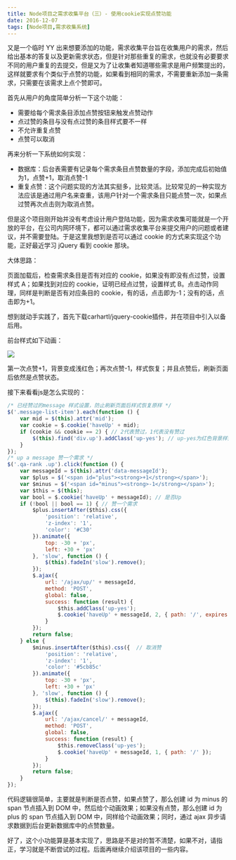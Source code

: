 ```yaml
---
title: Node项目之需求收集平台（三）- 使用cookie实现点赞功能
date: 2016-12-07
tags: [Node项目,需求收集系统]
---
```


又是一个临时 YY 出来想要添加的功能，需求收集平台旨在收集用户的需求，然后给出基本的答复以及更新需求状态，但是针对那些重复的需求，也就没有必要要求不同的用户重复的去提交，但是又为了让收集者知道哪些需求是用户频繁提出的，这样就要求有个类似于点赞的功能，如果看到相同的需求，不需要重新添加一条需求，只需要在该需求上点个赞即可。

首先从用户的角度简单分析一下这个功能：

- 需要给每个需求条目添加点赞按钮来触发点赞动作
- 点过赞的条目与没有点过赞的条目样式要不一样
- 不允许重复点赞
- 点赞可以取消

再来分析一下系统如何实现：

- 数据库：后台表需要有记录每个需求条目点赞数量的字段，添加完成后初始值为1，点赞+1，取消点赞-1
- 重复点赞：这个问题实现的方法其实挺多，比较灵活。比较常见的一种实现方法应该是通过用户名来查重，该用户针对一个需求条目只能点赞一次，如果点过赞再次点击则为取消点赞。

但是这个项目刚开始并没有考虑设计用户登陆功能，因为需求收集可能就是一个开放的平台，在公司内网环境下，都可以通过需求收集平台来提交用户的问题或者建议，并不需要登陆。于是这里我想到是否可以通过 cookie 的方式来实现这个功能，正好最近学习 jQuery 看到 cookie 那块。

大体思路：

页面加载后，检查需求条目是否有对应的 cookie，如果没有即没有点过赞，设置样式 A；如果找到对应的 cookie，证明已经点过赞，设置样式 B。点击动作同理，同样是判断是否有对应条目的 cookie，有的话，点击即为-1；没有的话，点击即为+1。

想到就动手实践了，首先下载carhartl/jquery-cookie插件，并在项目中引入以备后用。

前台样式如下动画：

![](/image/node/GIF.gif)

第一次点赞+1，背景变成浅红色；再次点赞-1，样式恢复；并且点赞后，刷新页面后依然是点赞状态。

接下来看看js是怎么实现的：

```js
/* 已经赞过的message 样式设置，防止刷新页面后样式恢复原样 */
$('.message-list-item').each(function () {
    var mid = $(this).attr('mid');
    var cookie = $.cookie('haveUp' + mid);
    if (cookie && cookie == 2) { // 2代表赞过，1代表没有赞过
        $(this).find('div.up').addClass('up-yes'); // up-yes为红色背景样式
    }
});
/* up a message 赞一个需求 */
$('.qa-rank .up').click(function () {
    var messageId = $(this).attr('data-messageId');
    var $plus = $('<span id="plus"><strong>+1</strong></span>');
    var $minus = $('<span id="minus"><strong>-1</strong></span>');
    var $this = $(this);
    var bool = $.cookie('haveUp' + messageId); // 是否Up
    if (!bool || bool == 1) { // 赞一个需求
        $plus.insertAfter($this).css({
            'position': 'relative',
            'z-index': '1',
            'color': '#C30'
        }).animate({
            top: -30 + 'px',
            left: +30 + 'px'
        }, 'slow', function () {
            $(this).fadeIn('slow').remove();
        });
        $.ajax({
            url: '/ajax/up/' + messageId,
            method: 'POST',
            global: false,
            success: function (result) {
                $this.addClass('up-yes');
                $.cookie('haveUp' + messageId, 2, { path: '/', expires: 1 });
            }
        });
        return false;
    } else {
        $minus.insertAfter($this).css({  // 取消赞
            'position': 'relative',
            'z-index': '1',
            'color': '#5cb85c'
        }).animate({
            top: -30 + 'px',
            left: +30 + 'px'
        }, 'slow', function () {
            $(this).fadeIn('slow').remove();
        });
        $.ajax({
            url: '/ajax/cancel/' + messageId,
            method: 'POST',
            global: false,
            success: function (result) {
                $this.removeClass('up-yes');
                $.cookie('haveUp' + messageId, 1, { path: '/' });
            }
        });
        return false;
    }
});
```

代码逻辑很简单，主要就是判断是否点赞，如果点赞了，那么创建 id 为 minus 的 span 节点插入到 DOM 中，然后给个动画效果；如果没有点赞，那么创建 id 为 plus 的 span 节点插入到 DOM 中，同样给个动画效果；同时，通过 ajax 异步请求数据到后台更新数据库中的点赞数量。

好了，这个小功能算是基本实现了，思路是不是对的暂不清楚，如果不对，请指正，学习就是不断尝试的过程。后面再继续介绍该项目的一些内容。